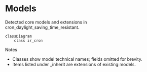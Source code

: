 # Models

Detected core models and extensions in cron_daylight_saving_time_resistant.

```mermaid
classDiagram
    class ir_cron
```

Notes
- Classes show model technical names; fields omitted for brevity.
- Items listed under _inherit are extensions of existing models.
